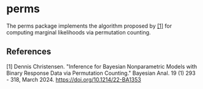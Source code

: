 
# perms

The perms package implements the algorithm proposed by [[1]](#1) for computing marginal likelihoods via permutation counting. 

## References
<a id="1">[1]</a> 
Dennis Christensen. "Inference for Bayesian Nonparametric Models with Binary Response Data via Permutation Counting." Bayesian Anal. 19 (1) 293 - 318, March 2024. https://doi.org/10.1214/22-BA1353